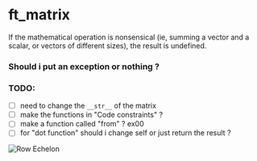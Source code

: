 # ft_matrix

If the mathematical operation is nonsensical (ie, summing a vector and a scalar, or vectors of different sizes), the result is undefined.
### Should i put an exception or nothing ?

### TODO:
- [ ] need to change the `__str__` of the matrix
- [ ] make the functions in "Code constraints" ?
- [ ] make a function called "from" ? ex00
- [ ] for "dot function" should i change self or just return the result ?

![Row Echelon](https://saturncloud.io/blog/reducing-a-matrix-to-row-echelon-form-using-numpy-a-comprehensive-guide/)